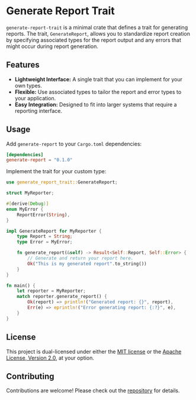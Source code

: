 # Generate Report Trait

`generate-report-trait` is a minimal crate that defines a trait for generating reports. The trait, `GenerateReport`, allows you to standardize report creation by specifying associated types for the report output and any errors that might occur during report generation.

## Features

- **Lightweight Interface:** A single trait that you can implement for your own types.
- **Flexible:** Use associated types to tailor the report and error types to your application.
- **Easy Integration:** Designed to fit into larger systems that require a reporting interface.

## Usage

Add `generate-report` to your `Cargo.toml` dependencies:

```toml
[dependencies]
generate-report = "0.1.0"
```

Implement the trait for your custom type:

```rust
use generate_report_trait::GenerateReport;

struct MyReporter;

#[derive(Debug)]
enum MyError {
    ReportError(String),
}

impl GenerateReport for MyReporter {
    type Report = String;
    type Error = MyError;

    fn generate_report(&self) -> Result<Self::Report, Self::Error> {
        // Generate and return your report here.
        Ok("This is my generated report".to_string())
    }
}

fn main() {
    let reporter = MyReporter;
    match reporter.generate_report() {
        Ok(report) => println!("Generated report: {}", report),
        Err(e) => eprintln!("Error generating report: {:?}", e),
    }
}
```

## License

This project is dual-licensed under either the [MIT license](LICENSE-MIT) or the [Apache License, Version 2.0](LICENSE-APACHE), at your option.

## Contributing

Contributions are welcome! Please check out the [repository](https://github.com/klebs6/klebs-general) for details.
